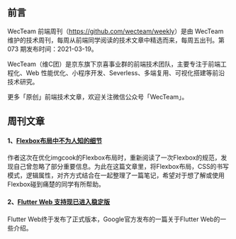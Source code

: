 ## 前言

WecTeam 前端周刊（<https://github.com/wecteam/weekly>）是由 WecTeam 维护的技术周刊，每周从前端同学阅读的技术文章中精选而来，每周五出刊。第 073 期发布时间：2021-03-19。

WecTeam（维C团）是京东旗下京喜事业群的前端技术团队，主要专注于前端工程化、Web 性能优化、小程序开发、Severless、多端复用、可视化搭建等前沿技术研究。

更多「原创」前端技术文章，欢迎关注微信公众号「WecTeam」。


## 周刊文章

#### 1、[Flexbox布局中不为人知的细节](https://mp.weixin.qq.com/s/KIqcUSxhCYEcfGVHPf5Gkg)
作者这次在优化imgcook的Flexbox布局时，重新阅读了一次Flexbox的规范，发现自己曾忽略了部分重要信息。为此在这篇文章里，将Flexbox布局，CSS的书写模式，逻辑属性，对齐方式结合在一起整理了一篇笔记，希望对于想了解或使用Flexbox碰到痛楚的同学有所帮助。

#### 2、[Flutter Web 支持现已进入稳定版](https://mp.weixin.qq.com/s/6oSwvPsMy6r4AW90aostiA)
Flutter Web终于发布了正式版本，Google官方发布的一篇关于Flutter Web的一些介绍。
